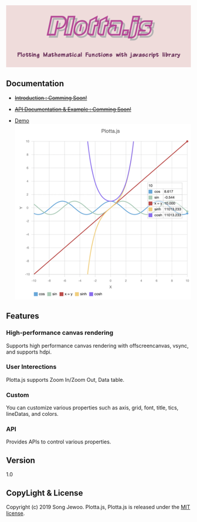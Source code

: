 ![Alt Plotta.js](./plottajs_logo.png)

## Documentation

- ~~[Introduction : Comming Soon!](https://iamsjy17.github.io/plotta/)~~
- ~~[API Documentation & Example : Comming Soon!](https://iamsjy17.github.io/plotta/api)~~

- [Demo](https://iamsjy17.github.io/plottajs-example/)
  ![Alt Example](./Example.png)

## Features

### High-performance canvas rendering

Supports high performance canvas rendering with offscreencanvas, vsync, and supports hdpi.

### User Interections

Plotta.js supports Zoom In/Zoom Out, Data table.

### Custom

You can customize various properties such as axis, grid, font, title, tics, lineDatas, and colors.

### API

Provides APIs to control various properties.

## Version

1.0

## CopyLight & License

Copyright (c) 2019 Song Jewoo. Plotta.js, Plotta.js is released under the [MIT license](https://opensource.org/licenses/MIT).
